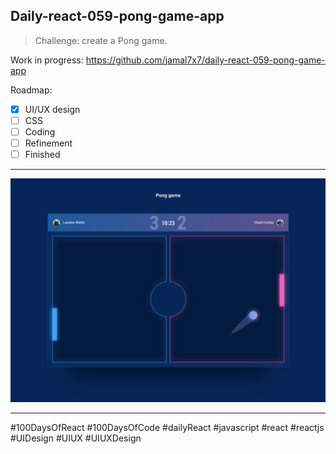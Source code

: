 ## Daily-react-059-pong-game-app

> Challenge: create a Pong game.

Work in progress: https://github.com/jamal7x7/daily-react-059-pong-game-app


Roadmap:

- [x] UI/UX design
- [ ] CSS
- [ ] Coding
- [ ] Refinement
- [ ] Finished

---

![Alt text](/src/images/daily-react-059-pong-game-app.png?raw=true "App UI")

---

#100DaysOfReact #100DaysOfCode #dailyReact #javascript #react #reactjs #UIDesign #UIUX #UIUXDesign
